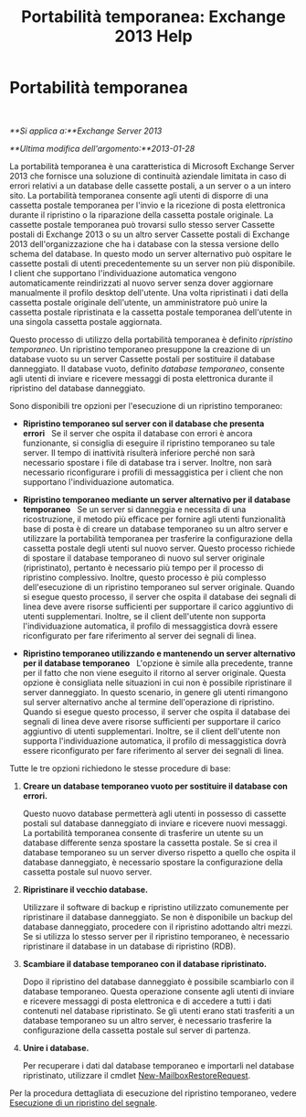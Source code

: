 ﻿---
title: 'Portabilità temporanea: Exchange 2013 Help'
TOCTitle: Portabilità temporanea
ms:assetid: ea62fae0-5e0a-460c-beb6-52532c8c8dbc
ms:mtpsurl: https://technet.microsoft.com/it-it/library/Dd876950(v=EXCHG.150)
ms:contentKeyID: 51407438
ms.date: 05/22/2018
mtps_version: v=EXCHG.150
ms.translationtype: MT
---

# Portabilità temporanea

 

_**Si applica a:**Exchange Server 2013_

_**Ultima modifica dell'argomento:**2013-01-28_

La portabilità temporanea è una caratteristica di Microsoft Exchange Server 2013 che fornisce una soluzione di continuità aziendale limitata in caso di errori relativi a un database delle cassette postali, a un server o a un intero sito. La portabilità temporanea consente agli utenti di disporre di una cassetta postale temporanea per l'invio e la ricezione di posta elettronica durante il ripristino o la riparazione della cassetta postale originale. La cassette postale temporanea può trovarsi sullo stesso server Cassette postali di Exchange 2013 o su un altro server Cassette postali di Exchange 2013 dell'organizzazione che ha i database con la stessa versione dello schema del database. In questo modo un server alternativo può ospitare le cassette postali di utenti precedentemente su un server non più disponibile. I client che supportano l'individuazione automatica vengono automaticamente reindirizzati al nuovo server senza dover aggiornare manualmente il profilo desktop dell'utente. Una volta ripristinati i dati della cassetta postale originale dell'utente, un amministratore può unire la cassetta postale ripristinata e la cassetta postale temporanea dell'utente in una singola cassetta postale aggiornata.

Questo processo di utilizzo della portabilità temporanea è definito *ripristino temporaneo*. Un ripristino temporaneo presuppone la creazione di un database vuoto su un server Cassette postali per sostituire il database danneggiato. Il database vuoto, definito *database temporaneo*, consente agli utenti di inviare e ricevere messaggi di posta elettronica durante il ripristino del database danneggiato.

Sono disponibili tre opzioni per l'esecuzione di un ripristino temporaneo:

  - **Ripristino temporaneo sul server con il database che presenta errori**   Se il server che ospita il database con errori è ancora funzionante, si consiglia di eseguire il ripristino temporaneo su tale server. Il tempo di inattività risulterà inferiore perché non sarà necessario spostare i file di database tra i server. Inoltre, non sarà necessario riconfigurare i profili di messaggistica per i client che non supportano l'individuazione automatica.

  - **Ripristino temporaneo mediante un server alternativo per il database temporaneo**   Se un server si danneggia e necessita di una ricostruzione, il metodo più efficace per fornire agli utenti funzionalità base di posta è di creare un database temporaneo su un altro server e utilizzare la portabilità temporanea per trasferire la configurazione della cassetta postale degli utenti sul nuovo server. Questo processo richiede di spostare il database temporaneo di nuovo sul server originale (ripristinato), pertanto è necessario più tempo per il processo di ripristino complessivo. Inoltre, questo processo è più complesso dell'esecuzione di un ripristino temporaneo sul server originale. Quando si esegue questo processo, il server che ospita il database dei segnali di linea deve avere risorse sufficienti per supportare il carico aggiuntivo di utenti supplementari. Inoltre, se il client dell'utente non supporta l'individuazione automatica, il profilo di messaggistica dovrà essere riconfigurato per fare riferimento al server dei segnali di linea.

  - **Ripristino temporaneo utilizzando e mantenendo un server alternativo per il database temporaneo**   L'opzione è simile alla precedente, tranne per il fatto che non viene eseguito il ritorno al server originale. Questa opzione è consigliata nelle situazioni in cui non è possibile ripristinare il server danneggiato. In questo scenario, in genere gli utenti rimangono sul server alternativo anche al termine dell'operazione di ripristino. Quando si esegue questo processo, il server che ospita il database dei segnali di linea deve avere risorse sufficienti per supportare il carico aggiuntivo di utenti supplementari. Inoltre, se il client dell'utente non supporta l'individuazione automatica, il profilo di messaggistica dovrà essere riconfigurato per fare riferimento al server dei segnali di linea.

Tutte le tre opzioni richiedono le stesse procedure di base:

1.  **Creare un database temporaneo vuoto per sostituire il database con errori.**
    
    Questo nuovo database permetterà agli utenti in possesso di cassette postali sul database danneggiato di inviare e ricevere nuovi messaggi. La portabilità temporanea consente di trasferire un utente su un database differente senza spostare la cassetta postale. Se si crea il database temporaneo su un server diverso rispetto a quello che ospita il database danneggiato, è necessario spostare la configurazione della cassetta postale sul nuovo server.

2.  **Ripristinare il vecchio database.**
    
    Utilizzare il software di backup e ripristino utilizzato comunemente per ripristinare il database danneggiato. Se non è disponibile un backup del database danneggiato, procedere con il ripristino adottando altri mezzi. Se si utilizza lo stesso server per il ripristino temporaneo, è necessario ripristinare il database in un database di ripristino (RDB).

3.  **Scambiare il database temporaneo con il database ripristinato.**
    
    Dopo il ripristino del database danneggiato è possibile scambiarlo con il database temporaneo. Questa operazione consente agli utenti di inviare e ricevere messaggi di posta elettronica e di accedere a tutti i dati contenuti nel database ripristinato. Se gli utenti erano stati trasferiti a un database temporaneo su un altro server, è necessario trasferire la configurazione della cassetta postale sul server di partenza.

4.  **Unire i database.**
    
    Per recuperare i dati dal database temporaneo e importarli nel database ripristinato, utilizzare il cmdlet [New-MailboxRestoreRequest](https://technet.microsoft.com/it-it/library/ff829875\(v=exchg.150\)).

Per la procedura dettagliata di esecuzione del ripristino temporaneo, vedere [Esecuzione di un ripristino del segnale](perform-a-dial-tone-recovery-exchange-2013-help.md).

